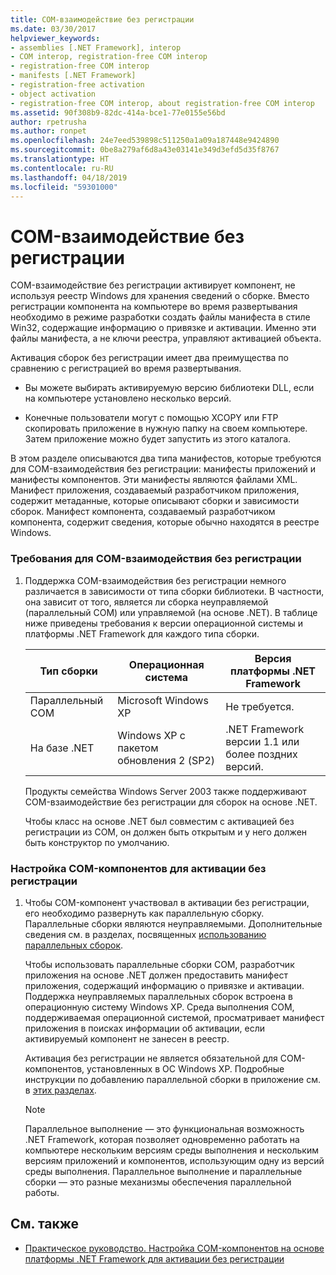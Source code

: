 ```yaml
---
title: COM-взаимодействие без регистрации
ms.date: 03/30/2017
helpviewer_keywords:
- assemblies [.NET Framework], interop
- COM interop, registration-free COM interop
- registration-free COM interop
- manifests [.NET Framework]
- registration-free activation
- object activation
- registration-free COM interop, about registration-free COM interop
ms.assetid: 90f308b9-82dc-414a-bce1-77e0155e56bd
author: rpetrusha
ms.author: ronpet
ms.openlocfilehash: 24e7eed539898c511250a1a09a187448e9424890
ms.sourcegitcommit: 0be8a279af6d8a43e03141e349d3efd5d35f8767
ms.translationtype: HT
ms.contentlocale: ru-RU
ms.lasthandoff: 04/18/2019
ms.locfileid: "59301000"
---
```

# <a name="registration-free-com-interop"></a>COM-взаимодействие без регистрации
COM-взаимодействие без регистрации активирует компонент, не используя реестр Windows для хранения сведений о сборке. Вместо регистрации компонента на компьютере во время развертывания необходимо в режиме разработки создать файлы манифеста в стиле Win32, содержащие информацию о привязке и активации. Именно эти файлы манифеста, а не ключи реестра, управляют активацией объекта.  
  
 Активация сборок без регистрации имеет два преимущества по сравнению с регистрацией во время развертывания.  
  
-   Вы можете выбирать активируемую версию библиотеки DLL, если на компьютере установлено несколько версий.  
  
-   Конечные пользователи могут с помощью XCOPY или FTP скопировать приложение в нужную папку на своем компьютере. Затем приложение можно будет запустить из этого каталога.  
  
 В этом разделе описываются два типа манифестов, которые требуются для COM-взаимодействия без регистрации: манифесты приложений и манифесты компонентов. Эти манифесты являются файлами XML. Манифест приложения, создаваемый разработчиком приложения, содержит метаданные, которые описывают сборки и зависимости сборок. Манифест компонента, создаваемый разработчиком компонента, содержит сведения, которые обычно находятся в реестре Windows.  
  
### <a name="requirements-for-registration-free-com-interop"></a>Требования для COM-взаимодействия без регистрации  
  
1. Поддержка COM-взаимодействия без регистрации немного различается в зависимости от типа сборки библиотеки. В частности, она зависит от того, является ли сборка неуправляемой (параллельный COM) или управляемой (на основе .NET). В таблице ниже приведены требования к версии операционной системы и платформы .NET Framework для каждого типа сборки.  
  
    |Тип сборки|Операционная система|Версия платформы .NET Framework|  
    |-------------------|----------------------|----------------------------|  
    |Параллельный COM|Microsoft Windows XP|Не требуется.|  
    |На базе .NET|Windows XP с пакетом обновления 2 (SP2)|.NET Framework версии 1.1 или более поздних версий.|  
  
     Продукты семейства Windows Server 2003 также поддерживают COM-взаимодействие без регистрации для сборок на основе .NET.  
  
     Чтобы класс на основе .NET был совместим с активацией без регистрации из COM, он должен быть открытым и у него должен быть конструктор по умолчанию.  
  
### <a name="configuring-com-components-for-registration-free-activation"></a>Настройка COM-компонентов для активации без регистрации  
  
1. Чтобы COM-компонент участвовал в активации без регистрации, его необходимо развернуть как параллельную сборку. Параллельные сборки являются неуправляемыми.  Дополнительные сведения см. в разделах, посвященных [использованию параллельных сборок](/windows/desktop/SbsCs/using-side-by-side-assemblies).  
  
     Чтобы использовать параллельные сборки COM, разработчик приложения на основе .NET должен предоставить манифест приложения, содержащий информацию о привязке и активации. Поддержка неуправляемых параллельных сборок встроена в операционную систему Windows XP. Среда выполнения COM, поддерживаемая операционной системой, просматривает манифест приложения в поисках информации об активации, если активируемый компонент не занесен в реестр.  
  
     Активация без регистрации не является обязательной для COM-компонентов, установленных в ОС Windows XP. Подробные инструкции по добавлению параллельной сборки в приложение см. в [этих разделах](/windows/desktop/SbsCs/using-side-by-side-assemblies).  
  
    > [!NOTE]
    >  Параллельное выполнение — это функциональная возможность .NET Framework, которая позволяет одновременно работать на компьютере нескольким версиям среды выполнения и нескольким версиям приложений и компонентов, использующим одну из версий среды выполнения. Параллельное выполнение и параллельные сборки — это разные механизмы обеспечения параллельной работы.  
  
## <a name="see-also"></a>См. также

- [Практическое руководство. Настройка COM-компонентов на основе платформы .NET Framework для активации без регистрации](../../../docs/framework/interop/configure-net-framework-based-com-components-for-reg.md)
